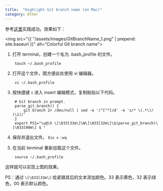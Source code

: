 ```yaml
---
title:  "Highlight Git branch name (on Mac)"
category: Other
---
```

参考[这里](http://martinfitzpatrick.name/article/add-git-branch-name-to-terminal-prompt-mac/)实践成功。效果如下：

<img src="{{ "/assets/images/GitBranchName_1.png" | prepend: site.baseurl }}" alt="Colorful Git branch name">

<!--more-->

1. 打开 terminal，创建一个名为 .bash_profile 的文件。

        touch ~/.bash_profile

2. 打开这个文件，图方便此处使用 vi 编辑器。

        vi ~/.bash_profile

3. 按快捷键 `i` 进入 insert 编辑模式，复制粘贴以下代码。

        # Git branch in prompt.
        parse_git_branch() {
            git branch 2> /dev/null | sed -e '/^[^*]/d' -e 's/* \(.*\)/ (\1)/'
        }
        export PS1="\u@\h \[\033[33m\]\W\[\033[32m\]\$(parse_git_branch)\[\033[00m\] $ "

4. 保存并退出文件。 `Esc` + `:wq`

5. 在当前 terminal 重新加载这个文件。

        source ~/.bash_profile

这样就可以实现上图的效果。

PS：通过 `\[\033[33m\]` 给紧跟其后的文本添加颜色。33 表示黄色，32 表示绿色，00 表示默认颜色。
